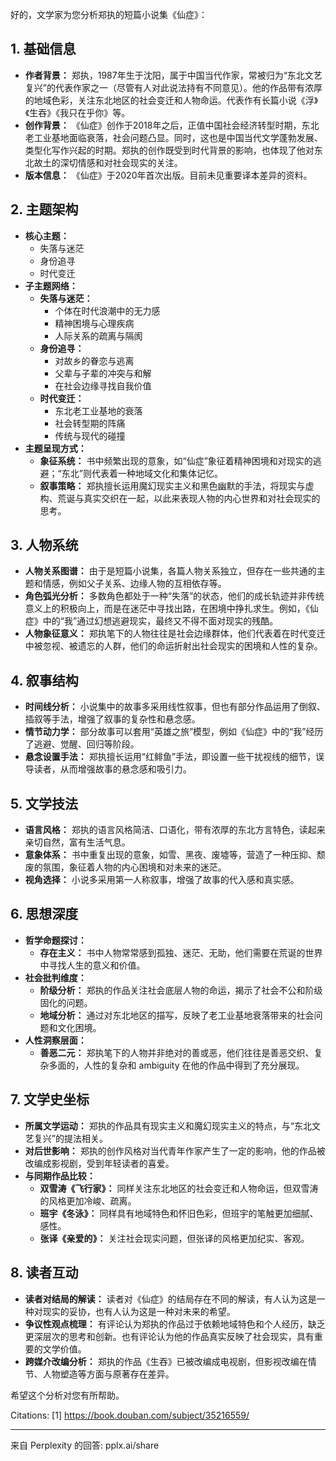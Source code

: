 好的，文学家为您分析郑执的短篇小说集《仙症》：

## 1. 基础信息

*   **作者背景：** 郑执，1987年生于沈阳，属于中国当代作家，常被归为“东北文艺复兴”的代表作家之一（尽管有人对此说法持有不同意见）。他的作品带有浓厚的地域色彩，关注东北地区的社会变迁和人物命运。代表作有长篇小说《浮》《生吞》《我只在乎你》等。
*   **创作背景：** 《仙症》创作于2018年之后，正值中国社会经济转型时期，东北老工业基地面临衰落，社会问题凸显。同时，这也是中国当代文学蓬勃发展、类型化写作兴起的时期。郑执的创作既受到时代背景的影响，也体现了他对东北故土的深切情感和对社会现实的关注。
*   **版本信息：** 《仙症》于2020年首次出版。目前未见重要译本差异的资料。

## 2. 主题架构

*   **核心主题：**
    *   失落与迷茫
    *   身份追寻
    *   时代变迁
*   **子主题网络：**
    *   **失落与迷茫：**
        *   个体在时代浪潮中的无力感
        *   精神困境与心理疾病
        *   人际关系的疏离与隔阂
    *   **身份追寻：**
        *   对故乡的眷恋与逃离
        *   父辈与子辈的冲突与和解
        *   在社会边缘寻找自我价值
    *   **时代变迁：**
        *   东北老工业基地的衰落
        *   社会转型期的阵痛
        *   传统与现代的碰撞
*   **主题呈现方式：**
    *   **象征系统：** 书中频繁出现的意象，如“仙症”象征着精神困境和对现实的逃避；“东北”则代表着一种地域文化和集体记忆。
    *   **叙事策略：** 郑执擅长运用魔幻现实主义和黑色幽默的手法，将现实与虚构、荒诞与真实交织在一起，以此来表现人物的内心世界和对社会现实的思考。

## 3. 人物系统

*   **人物关系图谱：** 由于是短篇小说集，各篇人物关系独立，但存在一些共通的主题和情感，例如父子关系、边缘人物的互相依存等。
*   **角色弧光分析：** 多数角色都处于一种“失落”的状态，他们的成长轨迹并非传统意义上的积极向上，而是在迷茫中寻找出路，在困境中挣扎求生。例如，《仙症》中的“我”通过幻想逃避现实，最终又不得不面对现实的残酷。
*   **人物象征意义：** 郑执笔下的人物往往是社会边缘群体，他们代表着在时代变迁中被忽视、被遗忘的人群，他们的命运折射出社会现实的困境和人性的复杂。

## 4. 叙事结构

*   **时间线分析：** 小说集中的故事多采用线性叙事，但也有部分作品运用了倒叙、插叙等手法，增强了叙事的复杂性和悬念感。
*   **情节动力学：** 部分故事可以套用“英雄之旅”模型，例如《仙症》中的“我”经历了逃避、觉醒、回归等阶段。
*   **悬念设置手法：** 郑执擅长运用“红鲱鱼”手法，即设置一些干扰视线的细节，误导读者，从而增强故事的悬念感和吸引力。

## 5. 文学技法

*   **语言风格：** 郑执的语言风格简洁、口语化，带有浓厚的东北方言特色，读起来亲切自然，富有生活气息。
*   **意象体系：** 书中重复出现的意象，如雪、黑夜、废墟等，营造了一种压抑、颓废的氛围，象征着人物的内心困境和对未来的迷茫。
*   **视角选择：** 小说多采用第一人称叙事，增强了故事的代入感和真实感。

## 6. 思想深度

*   **哲学命题探讨：**
    *   **存在主义：** 书中人物常常感到孤独、迷茫、无助，他们需要在荒诞的世界中寻找人生的意义和价值。
*   **社会批判维度：**
    *   **阶级分析：** 郑执的作品关注社会底层人物的命运，揭示了社会不公和阶级固化的问题。
    *   **地域分析：** 通过对东北地区的描写，反映了老工业基地衰落带来的社会问题和文化困境。
*   **人性洞察层面：**
    *   **善恶二元：** 郑执笔下的人物并非绝对的善或恶，他们往往是善恶交织、复杂多面的，人性的复杂和 ambiguity 在他的作品中得到了充分展现。

## 7. 文学史坐标

*   **所属文学运动：** 郑执的作品具有现实主义和魔幻现实主义的特点，与“东北文艺复兴”的提法相关。
*   **对后世影响：** 郑执的创作风格对当代青年作家产生了一定的影响，他的作品被改编成影视剧，受到年轻读者的喜爱。
*   **与同期作品比较：**
    *   **双雪涛《飞行家》：** 同样关注东北地区的社会变迁和人物命运，但双雪涛的风格更加冷峻、疏离。
    *   **班宇《冬泳》：** 同样具有地域特色和怀旧色彩，但班宇的笔触更加细腻、感性。
    *   **张译《亲爱的》：** 关注社会现实问题，但张译的风格更加纪实、客观。

## 8. 读者互动

*   **读者对结局的解读：** 读者对《仙症》的结局存在不同的解读，有人认为这是一种对现实的妥协，也有人认为这是一种对未来的希望。
*   **争议性观点梳理：** 有评论认为郑执的作品过于依赖地域特色和个人经历，缺乏更深层次的思考和创新。也有评论认为他的作品真实反映了社会现实，具有重要的文学价值。
*   **跨媒介改编分析：** 郑执的作品《生吞》已被改编成电视剧，但影视改编在情节、人物塑造等方面与原著存在差异。

希望这个分析对您有所帮助。

Citations:
[1] https://book.douban.com/subject/35216559/

---
来自 Perplexity 的回答: pplx.ai/share